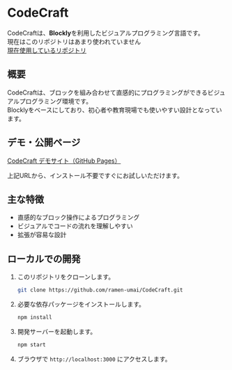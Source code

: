 # CodeCraft

CodeCraftは、**Blockly**を利用したビジュアルプログラミング言語です。<br>
現在はこのリポジトリはあまり使われていません<br>
[現在使用しているリポジトリ](https://github.com/ramen-umai/cc)

## 概要

CodeCraftは、ブロックを組み合わせて直感的にプログラミングができるビジュアルプログラミング環境です。  
Blocklyをベースにしており、初心者や教育現場でも使いやすい設計となっています。

## デモ・公開ページ

[CodeCraft デモサイト（GitHub Pages）](https://ramen-umai.github.io/cc/sin.html)

上記URLから、インストール不要ですぐにお試しいただけます。

## 主な特徴

- 直感的なブロック操作によるプログラミング
- ビジュアルでコードの流れを理解しやすい
- 拡張が容易な設計

## ローカルでの開発

1. このリポジトリをクローンします。

   ```sh
   git clone https://github.com/ramen-umai/CodeCraft.git
   ```

2. 必要な依存パッケージをインストールします。

   ```sh
   npm install
   ```

3. 開発サーバーを起動します。

   ```sh
   npm start
   ```

4. ブラウザで `http://localhost:3000` にアクセスします。
